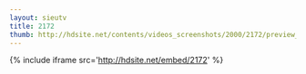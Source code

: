 ```yaml
---
layout: sieutv
title: 2172
thumb: http://hdsite.net/contents/videos_screenshots/2000/2172/preview_360p.mp4.jpg
---
```

{% include iframe src='http://hdsite.net/embed/2172' %}
 
